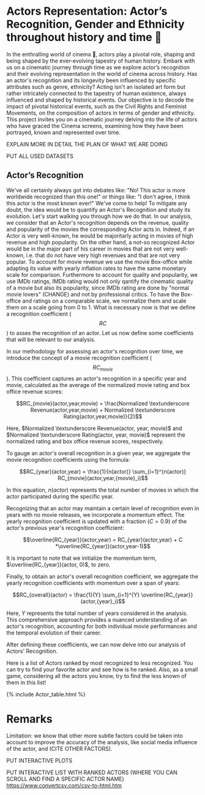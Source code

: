 # Actors Representation: Actor’s Recognition, Gender and Ethnicity throughout history and time 📆
In the enthralling world of cinema 🎥, actors play a pivotal role, shaping and being shaped by the ever-evolving tapestry of human history. Embark with us on a cinematic journey through time as we explore actor’s recognition and their evolving representation in the world of cinema across history. Has an actor's recognition and its longevity been influenced by specific attributes such as genre, ethnicity? Acting isn't an isolated art form but rather intricately connected to the tapestry of human existence, always influenced and shaped by historical events. Our objective is to decode the impact of pivotal historical events, such as the Civil Rights and Feminist Movements, on the composition of actors in terms of gender and ethnicity. This project invites you on a cinematic journey delving into the life of actors who have graced the Cinema screens, examining how they have been portrayed, known and represented over time.

EXPLAIN MORE IN DETAIL THE PLAN OF WHAT WE ARE DOING

PUT ALL USED DATASETS

## Actor’s Recognition

We've all certainly always got into debates like: "No! This actor is more worldwide recognized than this one!" or things like: "I don't agree, I think this actor is the most known ever!" We've come to help! To mitigate any doubt, the idea would be to quantify an Actor's Recognition and study its evolution. Let's start walking you through how we do that. In our analysis, we consider that an Actor's recognition depends on the revenue, quality and popularity of the movies the corresponding Actor acts in. Indeed, if an Actor is very well-known, he would be majoritarly acting in movies of high revenue and high popularity. On the other hand, a not-so recognized Actor would be in the major part of his career in movies that are not very well-known, i.e. that do not have very high revenues and that are not very popular. To account for movie revenue we use the movie Box-office while adapting its value with yearly inflation rates to have the same monetary scale for comparison. Furthermore to account for quality and popularity, we use IMDb ratings, IMDb rating would not only qantify the cinematic quality of a movie but also its popularity, since IMDb rating are done by "normal movie lovers" (CHANGE) and not by professional critics. To have the Box-office and ratings on a comparable scale, we normalize them and scale them on a scale going from 0 to 1. What is necessary now is that we define a recognition coefficient ($$RC$$)  to asses the recognition of an actor. Let us now define some coefficients that will be relevant to our analysis.

In our methodology for assessing an actor's recognition over time, we introduce the concept of a movie recognition coefficient ($$RC_{movie}$$). This coefficient captures an actor's recognition in a specific year and movie, calculated as the average of the normalized movie rating and box office revenue scores:

$$RC_{movie}(actor,year,movie) = \frac{Normalized \textunderscore Revenue(actor,year,movie) + Normalized \textunderscore Rating(actor,year,movie)}{2}$$

Here, $Normalized \textunderscore Revenue(actor, year, movie)$ and $Normalized \textunderscore Rating(actor, year, movie)$ represent the normalized rating and box office revenue scores, respectively.

To gauge an actor's overall recognition in a given year, we aggregate the movie recognition coefficients using the formula:

$$RC_{year}(actor,year) = \frac{1}{n(actor)} \sum_{i=1}^{n(actor)} RC_{movie}(actor,year,{movie}_i)$$

In this equation, $n(actor)$ represents the total number of movies in which the actor participated during the specific year.

Recognizing that an actor may maintain a certain level of recognition even in years with no movie releases, we incorporate a momentum effect. The yearly recognition coefficient is updated with a fraction ($C=0.9$) of the actor's previous year's recognition coefficient:

$$\overline{RC_{year}}(actor,year) = RC_{year}(actor,year) + C *\overline{RC_{year}}(actor,year-1)$$

It is important to note that we initialize the momentum term, $\overline{RC_{year}}(actor, 0)$, to zero.

Finally, to obtain an actor's overall recognition coefficient, we aggregate the yearly recognition coefficients with momentum over a span of years:

$$RC_{overall}(actor) = \frac{1}{Y} \sum_{i=1}^{Y} \overline{RC_{year}}(actor,{year}_i)$$

Here, $Y$ represents the total number of years considered in the analysis. This comprehensive approach provides a nuanced understanding of an actor's recognition, accounting for both individual movie performances and the temporal evolution of their career.


After defining these coefficients, we can now delve into our analysis of Actors' Recognition.



Here is a list of Actors ranked by most recognized to less recognized. You can try to find your favorite actor and see how is he ranked. Also, as a small game, considering all the actors you know, try to find the less known of them in this list!

{% include Actor_table.html %}
 


# Remarks

Limitation: we know that other more subtle factors could be taken into account to improve the accuracy of the analysis, like social media influence of the actor, and (CITE OTHER FACTORS).

PUT INTERACTIVE PLOTS

PUT INTERACTIVE LIST WITH RANKED ACTORS (WHERE YOU CAN SCROLL AND FIND A SPECIFIC ACTOR NAME)
https://www.convertcsv.com/csv-to-html.htm



